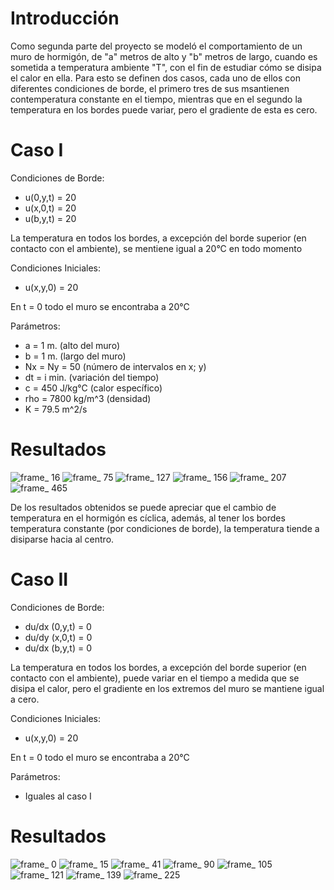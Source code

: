 Introducción 
============

Como segunda parte del proyecto se modeló el comportamiento de un muro de hormigón, de "a" metros de alto y "b" metros de largo, cuando es sometida a temperatura ambiente "T", con el fin de estudiar cómo se disipa el calor en ella. Para esto se definen dos casos, cada uno de ellos con diferentes condiciones de borde, el primero tres de sus msantienen contemperatura constante en el tiempo, mientras que en el segundo la temperatura en los bordes puede variar, pero el gradiente de esta es cero.

Caso I
======
Condiciones de Borde:

- u(0,y,t) = 20
- u(x,0,t) = 20
- u(b,y,t) = 20

La temperatura en todos los bordes, a excepción del borde superior (en contacto con el ambiente), se mentiene igual a 20°C en todo momento

Condiciones Iniciales:
- u(x,y,0) = 20 

En t = 0 todo el muro se encontraba a 20°C

Parámetros:

- a = 1 m. (alto del muro)
- b = 1 m. (largo del muro)
- Nx = Ny = 50 (número de intervalos en x; y)
- dt = i min. (variación del tiempo)
- c = 450 J/kg°C (calor específico)
- rho = 7800 kg/m^3 (densidad)
- K = 79.5 m^2/s

Resultados
==========

![frame_        16](https://user-images.githubusercontent.com/53712876/63398959-27693980-c39d-11e9-91de-21cb8bd1d0bb.png)
![frame_        75](https://user-images.githubusercontent.com/53712876/63399022-364fec00-c39d-11e9-8538-482ab55f4e28.png)
![frame_       127](https://user-images.githubusercontent.com/53712876/63399038-3fd95400-c39d-11e9-8761-54fa85f15532.png)
![frame_       156](https://user-images.githubusercontent.com/53712876/63399049-44057180-c39d-11e9-9182-2826b4bbb1f4.png)
![frame_       207](https://user-images.githubusercontent.com/53712876/63399054-4962bc00-c39d-11e9-86f1-604c84d8b90d.png)
![frame_       465](https://user-images.githubusercontent.com/53712876/63399066-5a133200-c39d-11e9-86b1-6eaba5ee12a3.png)


De los resultados obtenidos se puede apreciar que el cambio de temperatura en el hormigón es cíclica, además, al tener los bordes temperatura constante (por condiciones de borde), la temperatura tiende a disiparse hacia al centro.

Caso II
=======
Condiciones de Borde:

- du/dx (0,y,t) = 0
- du/dy (x,0,t) = 0
- du/dx (b,y,t) = 0

La temperatura en todos los bordes, a excepción del borde superior (en contacto con el ambiente), puede variar en el tiempo a medida que se disipa el calor, pero el gradiente en los extremos del muro se mantiene igual a cero.

Condiciones Iniciales:
- u(x,y,0) = 20 

En t = 0 todo el muro se encontraba a 20°C

Parámetros:

- Iguales al caso I

Resultados
==========

![frame_         0](https://user-images.githubusercontent.com/53712876/63398488-cc831280-c39b-11e9-89c8-f7e1a2a47255.png)
![frame_        15](https://user-images.githubusercontent.com/53712876/63398508-dad12e80-c39b-11e9-9077-205c6f1d2c9c.png)
![frame_        41](https://user-images.githubusercontent.com/53712876/63398519-e6245a00-c39b-11e9-982b-fc17c3e51e83.png)
![frame_        90](https://user-images.githubusercontent.com/53712876/63398527-efadc200-c39b-11e9-9242-7fa799f51106.png)
![frame_       105](https://user-images.githubusercontent.com/53712876/63398534-f4727600-c39b-11e9-804b-dc29fed0f290.png)
![frame_       121](https://user-images.githubusercontent.com/53712876/63398546-fb998400-c39b-11e9-9959-a6e52c994ec1.png)
![frame_       139](https://user-images.githubusercontent.com/53712876/63398557-ffc5a180-c39b-11e9-8114-54e86a5e69d4.png)
![frame_       225](https://user-images.githubusercontent.com/53712876/63398569-06ecaf80-c39c-11e9-951c-78d9cd65bad0.png)
